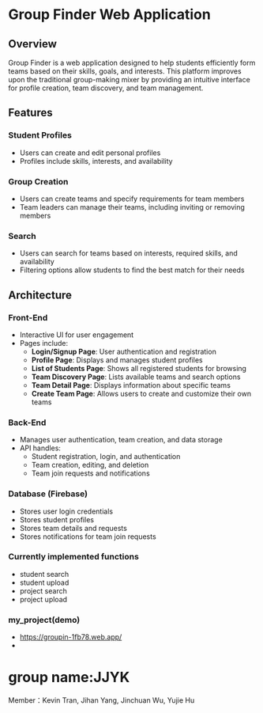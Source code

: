 # Group Finder Web Application

## Overview
Group Finder is a web application designed to help students efficiently form teams based on their skills, goals, and interests. This platform improves upon the traditional group-making mixer by providing an intuitive interface for profile creation, team discovery, and team management.

## Features
### Student Profiles
- Users can create and edit personal profiles
- Profiles include skills, interests, and availability

### Group Creation
- Users can create teams and specify requirements for team members
- Team leaders can manage their teams, including inviting or removing members

### Search 
- Users can search for teams based on interests, required skills, and availability
- Filtering options allow students to find the best match for their needs

## Architecture
### Front-End
- Interactive UI for user engagement
- Pages include:
  - **Login/Signup Page**: User authentication and registration
  - **Profile Page**: Displays and manages student profiles
  - **List of Students Page**: Shows all registered students for browsing
  - **Team Discovery Page**: Lists available teams and search options
  - **Team Detail Page**: Displays information about specific teams
  - **Create Team Page**: Allows users to create and customize their own teams

### Back-End
- Manages user authentication, team creation, and data storage
- API handles:
  - Student registration, login, and authentication
  - Team creation, editing, and deletion
  - Team join requests and notifications

### Database (Firebase)
- Stores user login credentials
- Stores student profiles
- Stores team details and requests
- Stores notifications for team join requests

### Currently implemented functions
- student search
- student upload
- project search
- project upload

### my_project(demo)
- https://groupin-1fb78.web.app/
- 
# group name:JJYK
Member：Kevin Tran, Jihan Yang, Jinchuan Wu, Yujie Hu 
